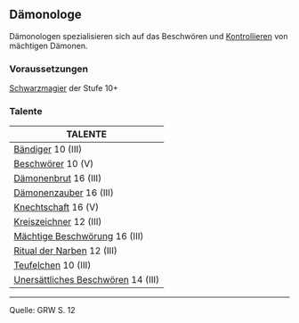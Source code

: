 ## Dämonologe

Dämonologen spezialisieren sich auf das Beschwören und [Kontrollieren](zauber/kontrollieren.md) von mächtigen Dämonen.

### Voraussetzungen

[Schwarzmagier](charaktere-klasse-schwarzmagier.md) der Stufe 10+

### Talente

| TALENTE                                                                      |
| ---------------------------------------------------------------------------- |
| [Bändiger](talente/baendiger.md) 10 (III)                                    |
| [Beschwörer](talente/beschwoerer.md) 10 (V)                                  |
| [Dämonenbrut](talente/daemonenbrut.md) 16 (III)                              |
| [Dämonenzauber](talente/daemonenzauber.md) 16 (III)                          |
| [Knechtschaft](talente/knechtschaft.md) 16 (V)                               |
| [Kreiszeichner](talente/kreiszeichner.md) 12 (III)                           |
| [Mächtige Beschwörung](talente/maechtige-beschwoerung.md) 16 (III)           |
| [Ritual der Narben](talente/ritual-der-narben.md) 12 (III)                   |
| [Teufelchen](talente/teufelchen.md) 10 (III)                                 |
| [Unersättliches Beschwören](talente/unersaettliches-beschwoeren.md) 14 (III) |

---

Quelle: GRW S. 12
